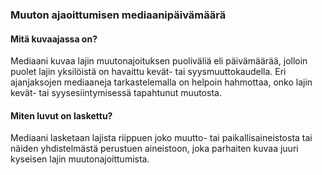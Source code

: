 ### Muuton ajaoittumisen mediaanipäivämäärä

#### Mitä kuvaajassa on?

Mediaani kuvaa lajin muutonajoituksen puoliväliä eli päivämäärää, jolloin puolet 
lajin yksilöistä on havaittu kevät- tai syysmuuttokaudella. Eri ajanjaksojen 
mediaaneja tarkastelemalla on helpoin hahmottaa, onko lajin kevät- tai 
syysesiintymisessä tapahtunut muutosta.

#### Miten luvut on laskettu?

Mediaani lasketaan lajista riippuen joko muutto- tai paikallisaineistosta tai 
näiden yhdistelmästä perustuen aineistoon, joka parhaiten kuvaa juuri kyseisen 
lajin muutonajoittumista.
